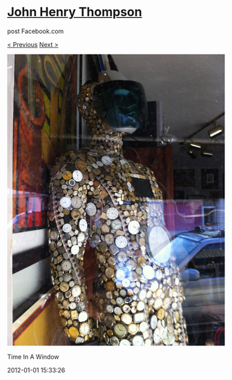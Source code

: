 # [John Henry Thompson](../README.md)
post Facebook.com

[< Previous](2012-01-01-10.md) [Next >](2012-01-01-12.md)

[![](../media/2012-01-01/Time-In-A-Window-4.jpg)](../README.md)

Time In A Window

2012-01-01 15:33:26